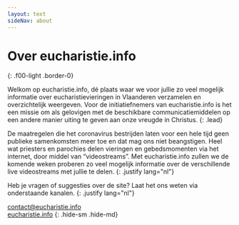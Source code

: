 ```yaml
---
layout: text
sideNav: about
---
```

# Over eucharistie.info
{: .f00-light .border-0}

Welkom op eucharistie.info, dé plaats waar we voor jullie zo veel mogelijk informatie over eucharistievieringen in Vlaanderen verzamelen en overzichtelijk weergeven.
Voor de initiatiefnemers van eucharistie.info is het een missie om als gelovigen met de beschikbare communicatiemiddelen op een andere manier uiting te geven aan onze vreugde in Christus. 
{: .lead}

De maatregelen die het coronavirus bestrijden laten voor een hele tijd geen publieke samenkomsten meer toe en dat mag ons niet beangstigen.
Heel wat priesters en parochies delen vieringen en gebedsmomenten via het internet, door middel van “videostreams”. 
Met eucharistie.info zullen we de komende weken proberen zo veel mogelijk informatie over de verschillende live videostreams met jullie te delen.
{: .justify lang="nl"}

Heb je vragen of suggesties over de site? Laat het ons weten via onderstaande kanalen.
{: .justify lang="nl"}

[<i class="fas fa-envelope fa-fw"></i> contact@eucharistie.info](mailto:contact@eucharistie.info)  
[<i class="fab fa-facebook-square fa-fw"></i> eucharistie.info](https://www.facebook.com/eucharistie.info)
{: .hide-sm .hide-md}
